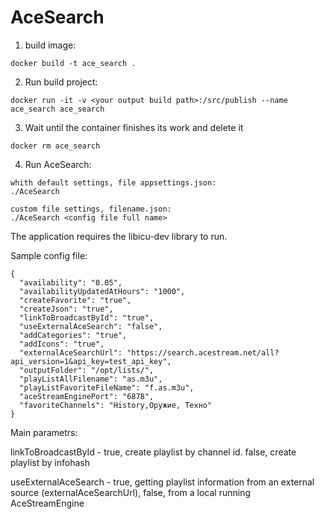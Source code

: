 # AceSearch

1. build image:  
```
docker build -t ace_search .
```

2. Run build project: 
```
docker run -it -v <your output build path>:/src/publish --name ace_search ace_search
```

3. Wait until the container finishes its work and delete it
```
docker rm ace_search
```

4. Run AceSearch: 
```
whith default settings, file appsettings.json:
./AceSearch

custom file settings, filename.json:
./AceSearch <config file full name>
```
The application requires the libicu-dev library to run.

Sample config file:
```
{
  "availability": "0.05",
  "availabilityUpdatedAtHours": "1000",
  "createFavorite": "true",
  "createJson": "true",
  "linkToBroadcastById": "true",
  "useExternalAceSearch": "false",
  "addCategories": "true",
  "addIcons": "true",
  "externalAceSearchUrl": "https://search.acestream.net/all?api_version=1&api_key=test_api_key",
  "outputFolder": "/opt/lists/",
  "playListAllFilename": "as.m3u",
  "playListFavoriteFileName": "f.as.m3u",
  "aceStreamEnginePort": "6878",
  "favoriteChannels": "History,Оружие, Техно"
}
```

Main parametrs: 

linkToBroadcastById - true, create playlist by channel id. false, create playlist by infohash

useExternalAceSearch - true, getting playlist information from an external source (externalAceSearchUrl), false, from a local running AceStreamEngine

